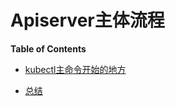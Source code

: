 # Apiserver主体流程

**Table of Contents**
<!-- BEGIN MUNGE: GENERATED_TOC -->
  - [kubectl主命令开始的地方](#kubectl开始run)

  - [总结](#总结)

<!-- END MUNGE: GENERATED_TOC -->

## 
